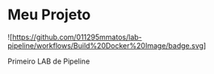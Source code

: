 # Meu Projeto

![https://github.com/011295mmatos/lab-pipeline/workflows/Build%20Docker%20Image/badge.svg]

Primeiro LAB de Pipeline
